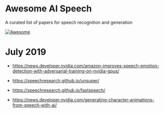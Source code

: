 # Awesome AI Speech 
A curated list of papers for speech recognition and generation

[![Awesome](https://cdn.rawgit.com/sindresorhus/awesome/d7305f38d29fed78fa85652e3a63e154dd8e8829/media/badge.svg)](https://github.com/Mistobaan/awesome)


# July 2019
- https://news.developer.nvidia.com/amazon-improves-speech-emotion-detection-with-adversarial-training-on-nvidia-gpus/

- https://speechresearch.github.io/unsuper/

- https://speechresearch.github.io/fastspeech/


- https://news.developer.nvidia.com/generating-character-animations-from-speech-with-ai/
